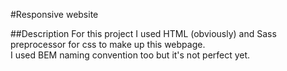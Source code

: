 #Responsive website

##Description
For this project I used HTML (obviously) and Sass preprocessor for css to make up this webpage.<br>
I used BEM naming convention too but it's not perfect yet.
